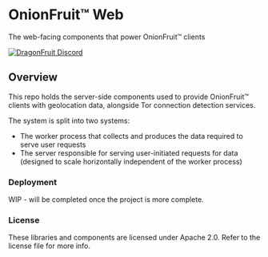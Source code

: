 # OnionFruit™ Web
The web-facing components that power OnionFruit&trade; clients

[![DragonFruit Discord](https://img.shields.io/discord/482528405292843018?label=Discord&style=popout)](https://discord.gg/VA26u5Z)

## Overview
This repo holds the server-side components used to provide OnionFruit&trade; clients with geolocation data, alongside Tor connection detection services.

The system is split into two systems:
- The worker process that collects and produces the data required to serve user requests
- The server responsible for serving user-initiated requests for data (designed to scale horizontally independent of the worker process)

### Deployment

WIP - will be completed once the project is more complete.

### License
These libraries and components are licensed under Apache 2.0. Refer to the license file for more info.
